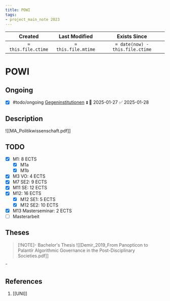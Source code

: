 ```yaml
---
title: POWI
tags:
- project_main_note 2023
---
```

|       Created       |    Last Modified    |          Exists Since           |
| :-----------------: | :-----------------: | :-----------------------------: |
| `= this.file.ctime` | `= this.file.mtime` | `= date(now) - this.file.ctime` |

# POWI

## Ongoing
- [x] #todo/ongoing [Gegeninstitutionen](https://ufind.univie.ac.at/de/course.html?lv=210095&semester=2024W) ⏫ 📅 2025-01-27 ✅ 2025-01-28
## Description

![[MA_Politikwissenschaft.pdf]]
## TODO
- [x] M1: 8 ECTS
	- [x] M1a
	- [x] M1b
- [x] M3 VO: 4 ECTS
- [x] M7 SE2: 9 ECTS
- [x] M11 SE: 12 ECTS
- [x] M12: 16 ECTS
	- [x] M12 SE1: 5 ECTS
	- [x] M12 SE2: 10 ECTS
- [x] M13 Masterseminar: 2 ECTS
- [ ] Masterarbeit

## Theses

> [!NOTE]- Bachelor's Thesis
> ![[Demir_2019_From Panopticon to Palantír Algorithmic Governance in the Post-Disciplinary Societies.pdf]]

˝
## References
1.  [[UNI]]
